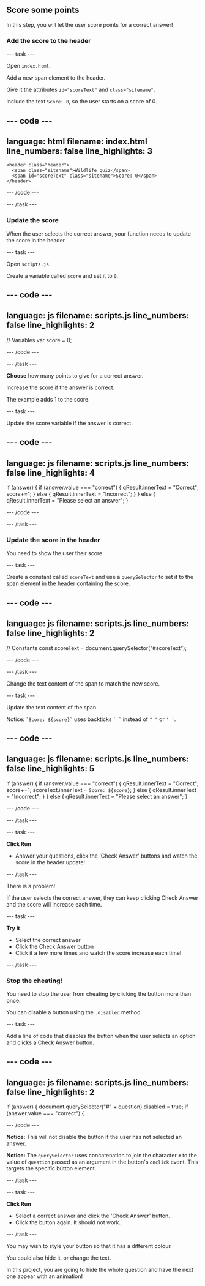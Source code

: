 ## Score some points

In this step, you will let the user score points for a correct answer!

### Add the score to the header

--- task ---

Open `index.html`. 

Add a new span element to the header.

Give it the attributes `id="scoreText"` and `class="sitename"`.

Include the text `Score: 0`, so the user starts on a score of 0.

--- code ---
---
language: html
filename: index.html
line_numbers: false
line_highlights: 3
---

    <header class="header">
      <span class="sitename">Wildlife quiz</span>
      <span id="scoreText" class="sitename">Score: 0</span>
    </header>

--- /code ---

--- /task ---

### Update the score

When the user selects the correct answer, your function needs to update the score in the header.

--- task ---

Open `scripts.js`.

Create a variable called `score` and set it to `0`.

--- code ---
---
language: js
filename: scripts.js
line_numbers: false
line_highlights: 2
---

// Variables
var score = 0;

--- /code ---

--- /task ---

**Choose** how many points to give for a correct answer.

Increase the score if the answer is correct.

The example adds 1 to the score.

--- task ---

Update the score variable if the answer is correct.

--- code ---
---
language: js
filename: scripts.js
line_numbers: false
line_highlights: 4
---

  if (answer) {
    if (answer.value === "correct") {
      qResult.innerText = "Correct";
      score+=1;
    } else {
      qResult.innerText = "Incorrect";
    }
  } else {
    qResult.innerText = "Please select an answer";
  }

--- /code ---

--- /task ---

### Update the score in the header

You need to show the user their score.

--- task ---

Create a constant called `scoreText` and use a `querySelector` to set it to the span element in the header containing the score.

--- code ---
---
language: js
filename: scripts.js
line_numbers: false
line_highlights: 2
---

// Constants
const scoreText = document.querySelector("#scoreText");

--- /code ---

--- /task ---

Change the text content of the span to match the new score.

--- task ---

Update the text content of the span.

Notice: ``` `Score: ${score}` ``` uses backticks ``` ` ` ``` instead of `" "` or `' '`.

--- code ---
---
language: js
filename: scripts.js
line_numbers: false
line_highlights: 5
---

  if (answer) {
    if (answer.value === "correct") {
      qResult.innerText = "Correct";
      score+=1;
      scoreText.innerText = `Score: ${score}`;
    } else {
      qResult.innerText = "Incorrect";
    }
  } else {
    qResult.innerText = "Please select an answer";
  }

--- /code ---

--- /task ---

--- task ---

**Click Run** 
+ Answer your questions, click the 'Check Answer' buttons and watch the score in the header update!

--- /task ---

There is a problem!

If the user selects the correct answer, they can keep clicking Check Answer and the score will increase each time.

--- task ---

**Try it**

+ Select the correct answer
+ Click the Check Answer button
+ Click it a few more times and watch the score increase each time!

--- /task ---

### Stop the cheating!

You need to stop the user from cheating by clicking the button more than once.

You can disable a button using the `.disabled` method.

--- task ---

Add a line of code that disables the button when the user selects an option and clicks a Check Answer button.

--- code ---
---
language: js
filename: scripts.js
line_numbers: false
line_highlights: 2
---

  if (answer) {
    document.querySelector("#" + question).disabled = true;
    if (answer.value === "correct") {

--- /code ---

**Notice:** This will not disable the button if the user has not selected an answer.

**Notice:** The `querySelector` uses concatenation to join the character `#` to the value of `question` passed as an argument in the button's `onclick` event. This targets the specific button element.

--- /task ---

--- task ---

**Click Run** 
+ Select a correct answer and click the 'Check Answer' button.
+ Click the button again. It should not work.

--- /task ---

You may wish to style your button so that it has a different colour.

You could also hide it, or change the text.

In this project, you are going to hide the whole question and have the next one appear with an animation!
